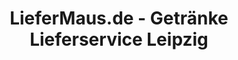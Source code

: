 ---
title: "LieferMaus.de - Getränke Lieferservice Leipzig"
url: /leipzig/liefermaus-de-getraenke-lieferservice-leipzig/
shop: Getränke
---